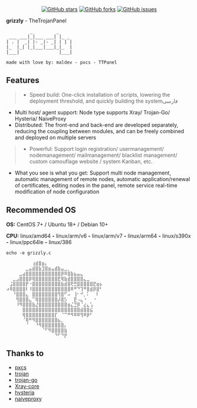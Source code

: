 <div align="center">
<a href="https://github.com/trojanpanel/install-script/stargazers"><img src="https://img.shields.io/github/stars/trojanpanel/install-script" alt="GitHub stars"></a>
<a href="https://github.com/trojanpanel/install-script/forks"><img src="https://img.shields.io/github/forks/trojanpanel/install-script" alt="GitHub forks"></a>
<a href="https://github.com/trojanpanel/install-script/issues"><img src="https://img.shields.io/github/issues/trojanpanel/install-script" alt="GitHub issues"></a>
</div>

**grizzly** - TheTrojanPanel

```shell                    
         _         _     
 ___ ___|_|___ ___| |_ _ 
| . |  _| |- _|- _| | | |
|_  |_| |_|___|___|_|_  |
|___|               |___|

made with love by: maldev - pxcs - TTPanel
```
## Features

> - Speed build: One-click installation of scripts, lowering the deployment threshold, and quickly building the systemفارسی
- Multi host/ agent support: Node type supports Xray/ Trojan-Go/ Hysteria/ NaiveProxy
- Distributed: The front-end and back-end are developed separately, reducing the coupling between modules, and can be
  freely combined and deployed on multiple servers
> - Powerful: Support login registration/ usermanagement/ nodemanagement/ mailmanagement/ blacklist management/ custom
  camouflage website / system Kanban, etc.
- What you see is what you get: Support multi node management, automatic management of remote nodes, automatic
  application/renewal of certificates, editing nodes in the panel, remote service real-time modification of node
  configuration

## Recommended OS

**OS:** CentOS 7+ / Ubuntu 18+ / Debian 10+

**CPU:** linux/amd64 **-** linux/arm/v6 **-** linux/arm/v7 **-** linux/arm64 **-** linux/s390x **-** linux/ppc64le **-** linux/386

```shell
echo -e grizzly.c

⠀⠀⠀⠀⠀⠀⠀⠀⢰⣾⣿⣶⡄⠀⠀⠀⠀⠀⠀⠀⠀⠀⠀⠀⠀⠀⠀⠀⠀⠀
⠀⠀⠀⠀⠀⠀⣀⣤⣾⣿⣷⣹⣿⣶⣤⣾⣷⣤⣀⡀⠀⠀⠀⠀⠀⠀⠀⠀⠀⠀
⠀⠀⠀⠀⣀⣴⣿⣿⣿⣿⣿⣿⣿⣿⣿⣿⣿⡿⠿⣿⣷⣦⣤⣄⠀⠀⠀⠀⠀⠀
⠀⠀⣀⣠⣿⣿⣿⡿⢿⣿⣿⣿⣿⣿⣿⣿⣟⢿⣷⣾⣿⣿⣿⣿⣄⣀⠀⠀⠀⠀
⠀⣨⣿⣿⣿⣿⡟⠐⣿⣿⣿⣿⣿⣿⣿⣿⣿⣷⣾⣿⢟⣛⣿⣿⣿⣿⣿⣟⣶⡦
⠴⠿⣿⣿⣿⣿⠇⠸⣿⣿⣿⣿⣿⣿⣿⣿⣿⣿⣿⣿⠿⠛⠙⢹⠛⣿⣾⡿⣿⠃
⠀⠀⠘⣿⣿⣿⣄⠀⣿⣿⣿⣿⣿⣿⣿⣿⢻⣿⠋⠤⠀⢸⠂⠚⡀⠅⠀⠀⠇⠀
⠀⠀⠀⢻⣿⣿⣿⣄⠉⢿⣿⣿⣿⣿⣿⣿⡼⣿⡣⠀⠀⣟⠠⣄⠐⠀⠀⠐⠀⠀
⠀⠀⠀⠸⠻⣿⣿⣿⣷⣜⣿⣿⣿⣿⣿⣿⣿⣿⣿⣶⣌⣙⡿⠈⣔⣄⢡⠀⠀⠀
⠀⠀⠀⠀⠀⣿⣿⣿⣿⣿⣿⣿⣿⣿⣿⣿⣿⣿⣿⣿⣿⣿⣿⣾⣿⣿⣮⠀⠀⠀
⠀⠀⠀⠀⠀⢿⣿⣿⣿⣿⣿⣿⣿⣿⣿⡏⠀⠈⠉⠛⠻⠿⠿⢻⠿⡿⠃⠀⠀⠀
⠀⠀⠀⠀⠀⠈⢿⠛⠻⣿⣿⣿⣿⣿⣿⣿⣦⡀⠀⠀⠀⠀⠀⠀⠀⠀⠀⠀⠀⠀
⠀⠀⠀⠀⠀⠀⠈⠀⠀⠘⠻⣿⣿⣿⣿⣿⣿⣿⡄⠀⠀⠀⠀⠀⠀⠀⠀⠀⠀⠀
⠀⠀⠀⠀⠀⠀⠀⠀⠀⠀⠀⠈⠋⠻⣿⣿⣿⣿⣷⠀⠀⠀⠀⠀⠀⠀⠀⠀⠀⠀
⠀⠀⠀⠀⠀⠀⠀⠀⠀⠀⠀⠀⠀⠀⠀⠙⠋⠙⡟⠀⠀⠀⠀⠀⠀⠀⠀⠀⠀⠀

```

## Thanks to

- [pxcs](https://github.com/pxcs)
- [trojan](https://github.com/trojan-gfw/trojan)
- [trojan-go](https://github.com/p4gefau1t/trojan-go)
- [Xray-core](https://github.com/XTLS/Xray-core)
- [hysteria](https://github.com/HyNetwork/hysteria)
- [naiveproxy](https://github.com/klzgrad/naiveproxy)
